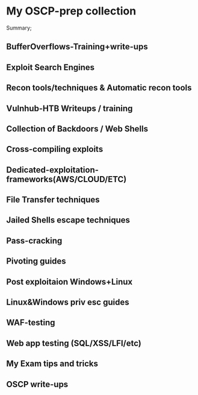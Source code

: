 # My OSCP-prep collection

Summary;
 
 
BufferOverflows-Training+write-ups 
--
Exploit Search Engines
--
Recon tools/techniques & Automatic recon tools
--
Vulnhub-HTB Writeups / training
--
Collection of Backdoors / Web Shells 
--
Cross-compiling exploits
-- 
Dedicated-exploitation-frameworks(AWS/CLOUD/ETC)
-- 
File Transfer techniques
--
Jailed Shells escape techniques
--
Pass-cracking 
--
Pivoting guides 
--
Post exploitaion Windows+Linux
--
Linux&Windows priv esc guides 
--
WAF-testing
--
Web app testing (SQL/XSS/LFI/etc)
-- 
My Exam tips and tricks 
--
OSCP write-ups 
--
